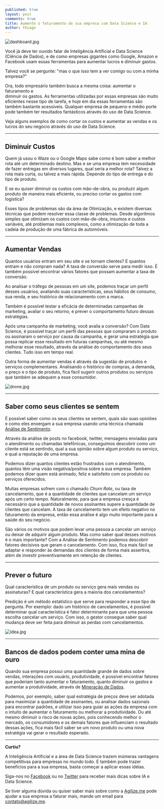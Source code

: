 ```yaml
---
published: true
layout: post
comments: true
title: Aumente o faturamento de sua empresa com Data Science e IA
author: thiago
---
```


![dashboard.jpg]({{site.url}}/assets/img/dashboard.jpg)

Você já deve ter ouvido falar de Inteligência Artificial e Data Science (Ciência
de Dados), e de como empresas gigantes como Google, Amazon e Facebook usam
essas ferramentas para aumentar lucros e diminuir gastos.

Talvez você se pergunte: "mas o que isso tem a ver comigo ou com a minha
empresa?"

Ora, todo empresário também busca a mesma coisa: aumentar o faturamento e  
diminuir os gastos. As ferramentas utilizadas por essas empresas são muito
eficientes nesse tipo de
tarefa, e hoje em dia essas ferramentas são também bastante acessíveis.
Qualquer empresa de pequeno e médio porte pode também ter resultados
fantásticos através do uso de Data Science.

Veja alguns exemplos de como cortar os custos e aumentar as vendas e os lucros
do seu negócio através do uso de Data Science.

---

## Diminuir Custos

Quem já usou o Waze ou o Google Maps sabe como é bom saber a melhor rota até um
determinado destino. Mas e se uma empresa tem necessidade de fazer entregas em
diversos lugares, qual seria a melhor rota? Talvez a rota mais curta, ou talvez
a mais rápida. Depende do tipo de entrega e do tipo de produto.

E se eu quiser diminuir os custos com mão-de-obra, ou produzir algum produto de
maneira mais eficiente, ou preciso cortar os gastos com logística?

Esses tipos de problemas são da área de Otimização, e existem diversas técnicas
que podem resolver essa classe de problemas. Desde algoritmos simples que
otimizam os custos com mão-de-obra, insumos e custos variáveis, até problemas
mais complexos, como a otimização de toda a cadeia de produção de uma fábrica
de automóveis.

---
## Aumentar Vendas

Quantos usuários entram em seu site e se tornam clientes? E quantos entram e
não compram nada? A taxa de conversão serve para medir isso. É também possível
encontrar vários fatores que possam aumentar a taxa de conversão.

Ao analisar o tráfego de pessoas em um site, podemos traçar um perfil desses
usuários, avaliando suas características, seus hábitos de consumo, sua renda, e
seu histórico de relacionamento com a marca.

Também é possível testar a eficácia de determinadas campanhas de marketing,
avaliar o seu retorno, e prever o comportamento futuro dessas estratégias.

Após uma campanha de marketing, você avalia a conversão? Com Data Science, é
possível traçar um perfil das pessoas que compraram o produto ou assinaram o
serviço por causa da campanha, e gerar uma estratégia que possa replicar esse
resultado em futuras campanhas, ou até mesmo melhorar esse resultado, através
da análise do comportamento dos seus clientes. Tudo isso em tempo real.

Outra forma de aumentar vendas é através da sugestão de produtos e serviços
complementares. Analisando o histórico de compras, a demanda, o preço
e o tipo de produto, fica fácil sugerir outros produtos ou serviços que também
se adequem a esse consumidor.

![drone.jpg]({{site.url}}/assets/img/drone.jpg)

---
## Saber como seus clientes se sentem

É possível saber como os seus clientes se sentem, quais são suas opiniões e
como eles enxergam a sua empresa usando uma técnica chamada
[Análise de Sentimento](https://en.wikipedia.org/wiki/Sentiment_analysis).

Através da análise de posts no facebook, twitter, mensagens enviadas para o
atendimento ou chamadas telefônicas, conseguimos descobrir como um cliente está
se sentindo, qual a sua opinião sobre algum produto ou serviço, e qual a
reputação de uma empresa.

Podemos dizer quantos clientes estão frustrados com o atendimento, quantos têm
uma visão negativa/positiva sobre a sua empresa. Também podemos dizer quem
está animado, feliz e satisfeito com os produto ou serviços oferecidos.

Muitas empresas sofrem com o chamado *Churn Rate*, ou taxa de cancelamento, que
é a quantidade de clientes que cancelam um serviço após um certo tempo.
Naturalmente, para que a empresa cresça é necessário que a quantidade de novos
assinantes supere a quantidade de clientes que cancelam.
A taxa de cancelamento tem um efeito negativo no faturamento da empresa, então
essa análise é algo muito importante para a saúde do seu negócio.

São vários os motivos que podem levar uma pessoa a cancelar um serviço ou deixar
de adquirir algum produto. Mas como saber qual desses motivos é o mais
importante? Com a Análise de Sentimento podemos descobrir fatores decisivos que
geram o cancelamento. Com isso, fica mais fácil se adaptar e responder às
demandas dos clientes de forma mais assertiva, além de investir preventivamente
em retenção de clientes.

---
## Prever o futuro

Qual característica de um produto ou serviço gera mais vendas ou assinaturas? E
qual característica gera a maioria dos cancelamentos?

Predição é um método estatístico que serve para responder a esse tipo de
pergunta. Por exemplo: dado um histórico de cancelamentos, é possível
determinar qual característica é fator determinante para que uma pessoa escolha
cancelar um serviço. Com isso, o gestor consegue saber qual mudança deve ser
feita para diminuir as perdas com cancelamentos.

![idea.jpg]({{site.url}}/assets/img/idea.jpg)

---
## Bancos de dados podem conter uma mina de ouro

Quando sua empresa possui uma quantidade grande de dados sobre vendas,
interações com usuário, produtividade, é possível encontrar fatores que poderiam
tanto aumentar o faturamento, quanto diminuir os gastos e aumentar a
produtividade, através de [Mineração de Dados](https://pt.wikipedia.org/wiki/Mineração_de_dados).

Podemos, por exemplo, saber qual estratégia de preços deve ser adotada para
maximizar a quantidade de assinantes, ou analisar dados sazonais para encontrar
padrões, e utilizar isso para guiar as ações da empresa
com o intuito de aumentar o faturamento ou melhorar a produtividade. Ou até
mesmo diminuir o risco de novas ações, pois conhecendo melhor o mercado, os consumidores e os demais fatores que influenciam o resultado dessas ações, fica mais fácil saber se um novo produto ou uma nova estratégia vai gerar o resultado esperado.

---
**Curtiu?**

A Inteligência Artificial e a área de Data Science trazem inúmeras vantagens
competitivas para empresas no mundo todo. E também pode trazer benefícios para
a sua empresa, basta começar a aplicar essas idéias.

Siga-nos no [Facebook](https://www.facebook.com/agilize.me/) ou no
[Twitter](https://twitter.com/agilize_me) para receber mais dicas sobre IA e
Data Science.

Se tiver alguma dúvida ou quiser saber mais sobre como a
[Agilize.me](http://www.agilize.me) pode ajudar a sua empresa a faturar mais,
mande um email para [contato@agilize.me](mailto:contato@agilize.me).
